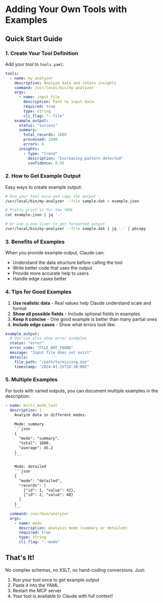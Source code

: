 # Adding Your Own Tools with Examples

## Quick Start Guide

### 1. Create Your Tool Definition

Add your tool to `tools.yaml`:

```yaml
tools:
  - name: my_analyzer
    description: Analyze data and return insights
    command: /usr/local/bin/my-analyzer
    args:
      - name: input_file
        description: Path to input data
        required: true
        type: string
        cli_flag: "--file"
    example_output:
      status: "success"
      summary:
        total_records: 1000
        processed: 1000
        errors: 0
      insights:
        - type: "trend"
          description: "Increasing pattern detected"
          confidence: 0.95
```

### 2. How to Get Example Output

Easy ways to create example output:

```bash
# Run your tool once and copy the output
/usr/local/bin/my-analyzer --file sample.dat > example.json

# Pretty print it for the YAML
cat example.json | jq '.' 

# Or use a one-liner to get formatted output
/usr/local/bin/my-analyzer --file sample.dat | jq '.' | pbcopy
```

### 3. Benefits of Examples

When you provide example output, Claude can:
- Understand the data structure before calling the tool
- Write better code that uses the output
- Provide more accurate help to users
- Handle edge cases better

### 4. Tips for Good Examples

1. **Use realistic data** - Real values help Claude understand scale and format
2. **Show all possible fields** - Include optional fields in examples
3. **Keep it concise** - One good example is better than many partial ones
4. **Include edge cases** - Show what errors look like:

```yaml
example_output:
  # You can also show error examples
  status: "error"
  error_code: "FILE_NOT_FOUND"
  message: "Input file does not exist"
  details:
    file_path: "/path/to/missing.dat"
    timestamp: "2024-01-25T10:30:00Z"
```

### 5. Multiple Examples

For tools with varied outputs, you can document multiple examples in the description:

```yaml
- name: multi_mode_tool
  description: |
    Analyze data in different modes.
    
    Mode: summary
    ```json
    {
      "mode": "summary",
      "total": 1000,
      "average": 45.2
    }
    ```
    
    Mode: detailed
    ```json
    {
      "mode": "detailed",
      "records": [
        {"id": 1, "value": 42},
        {"id": 2, "value": 48}
      ]
    }
    ```
  command: /usr/bin/analyzer
  args:
    - name: mode
      description: Analysis mode (summary or detailed)
      required: true
      type: string
      cli_flag: "--mode"
```

## That's It!

No complex schemas, no XSLT, no hand-coding conversions. Just:
1. Run your tool once to get example output
2. Paste it into the YAML
3. Restart the MCP server
4. Your tool is available to Claude with full context!